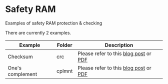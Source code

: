 # Safety RAM
Examples of safety RAM protection &amp; checking

There are currently 2 examples.

| Example  | Folder  | Description  |
|---|---|---|
| Checksum  | crc  | Please refer to this [blog post](https://www.suse.com/c/safety-ram-protecting-memory-section-with-checksum) or [PDF](crc/Safety%20RAM%20-%20Protecting%20memory%20section%20with%20checksum.pdf) |
| One's complement  | cplmnt  | Please refer to this [blog post](https://www.suse.com/c/safety-ram-protecting-variables-with-ones-complement/) or [PDF](cplmnt/Safety%20RAM%20-%20Protecting%20variables%20with%20one's%20complement.pdf)|